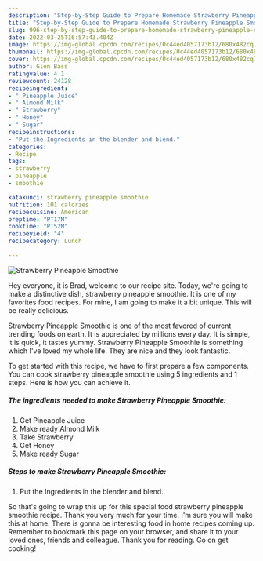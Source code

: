 ```yaml
---
description: "Step-by-Step Guide to Prepare Homemade Strawberry Pineapple Smoothie"
title: "Step-by-Step Guide to Prepare Homemade Strawberry Pineapple Smoothie"
slug: 996-step-by-step-guide-to-prepare-homemade-strawberry-pineapple-smoothie
date: 2022-03-25T16:57:43.404Z
image: https://img-global.cpcdn.com/recipes/0c44ed4057173b12/680x482cq70/strawberry-pineapple-smoothie-recipe-main-photo.jpg
thumbnail: https://img-global.cpcdn.com/recipes/0c44ed4057173b12/680x482cq70/strawberry-pineapple-smoothie-recipe-main-photo.jpg
cover: https://img-global.cpcdn.com/recipes/0c44ed4057173b12/680x482cq70/strawberry-pineapple-smoothie-recipe-main-photo.jpg
author: Glen Bass
ratingvalue: 4.1
reviewcount: 24128
recipeingredient:
- " Pineapple Juice"
- " Almond Milk"
- " Strawberry"
- " Honey"
- " Sugar"
recipeinstructions:
- "Put the Ingredients in the blender and blend."
categories:
- Recipe
tags:
- strawberry
- pineapple
- smoothie

katakunci: strawberry pineapple smoothie 
nutrition: 101 calories
recipecuisine: American
preptime: "PT17M"
cooktime: "PT52M"
recipeyield: "4"
recipecategory: Lunch

---
```



![Strawberry Pineapple Smoothie](https://img-global.cpcdn.com/recipes/0c44ed4057173b12/680x482cq70/strawberry-pineapple-smoothie-recipe-main-photo.jpg)

Hey everyone, it is Brad, welcome to our recipe site. Today, we're going to make a distinctive dish, strawberry pineapple smoothie. It is one of my favorites food recipes. For mine, I am going to make it a bit unique. This will be really delicious.



Strawberry Pineapple Smoothie is one of the most favored of current trending foods on earth. It is appreciated by millions every day. It is simple, it is quick, it tastes yummy. Strawberry Pineapple Smoothie is something which I've loved my whole life. They are nice and they look fantastic.


To get started with this recipe, we have to first prepare a few components. You can cook strawberry pineapple smoothie using 5 ingredients and 1 steps. Here is how you can achieve it.

<!--inarticleads1-->

##### The ingredients needed to make Strawberry Pineapple Smoothie:

1. Get  Pineapple Juice
1. Make ready  Almond Milk
1. Take  Strawberry
1. Get  Honey
1. Make ready  Sugar




<!--inarticleads2-->

##### Steps to make Strawberry Pineapple Smoothie:

1. Put the Ingredients in the blender and blend.




So that's going to wrap this up for this special food strawberry pineapple smoothie recipe. Thank you very much for your time. I'm sure you will make this at home. There is gonna be interesting food in home recipes coming up. Remember to bookmark this page on your browser, and share it to your loved ones, friends and colleague. Thank you for reading. Go on get cooking!
